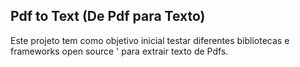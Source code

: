 ## Pdf to Text (De Pdf para Texto)

Este projeto tem como objetivo inicial testar diferentes bibliotecas e frameworks open source ' para extrair texto de Pdfs.


